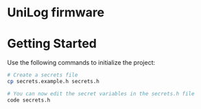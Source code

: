 # UniLog firmware

# Getting Started

Use the following commands to initialize the project:

```bash
# Create a secrets file
cp secrets.example.h secrets.h

# You can now edit the secret variables in the secrets.h file
code secrets.h
```
